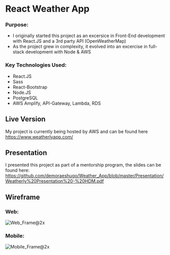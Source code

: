 # React Weather App

### Purpose:
  - I originally started this project as an excersice in Front-End development with React.JS and a 3rd party API   (OpenWeatherMap)
  - As the project grew in complexity, it evolved into an excercise in full-stack development with Node & AWS
  
### Key Technologies Used:
  - React.JS
  - Sass
  - React-Bootstrap 
  -  Node.JS
  - PostgreSQL
  - AWS Amplify, API-Gateway, Lambda, RDS 

## Live Version
My project is currently being hosted by AWS and can be found here https://www.weatherlyapp.com/

## Presentation
I presented this project as part of a mentorship program, the slides can be found here: https://github.com/demoraeshugo/Weather_App/blob/master/Presentation/Weatherly%20Presentation%20-%20HDM.pdf

## Wireframe

### Web:

![Web_Frame@2x](https://user-images.githubusercontent.com/45345315/57752356-e7682b80-76b6-11e9-97e7-e809d108e5cc.png)


### Mobile:

![Mobile_Frame@2x](https://user-images.githubusercontent.com/45345315/57752418-1aaaba80-76b7-11e9-8c91-10666129ff06.png)
